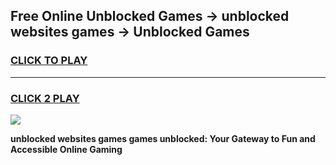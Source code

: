 
## Free Online Unblocked Games → unblocked websites games → Unblocked Games
<h3>
<a href="https://premium.freeplayer.one?title=unblocked_websites_games&ref=21F">CLICK TO PLAY</a></h3>
<hr>

<h3>
<a href="https://premium.freeplayer.one?title=unblocked_websites_games&ref=21F">CLICK 2 PLAY</a>
  
</h3>

<a href="https://premium.freeplayer.one?title=unblocked_websites_games&ref=21F/"><img src="https://clearcache.store/games.png"></a>


**unblocked websites games games unblocked: Your Gateway to Fun and Accessible Online Gaming**
